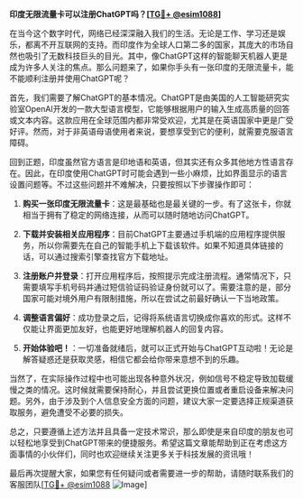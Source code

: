 **印度无限流量卡可以注册ChatGPT吗？[[TG💪+ @esim1088](https://t.me/s/esim1088)]**

在当今这个数字时代，网络已经深深融入我们的生活。无论是工作、学习还是娱乐，都离不开互联网的支持。而印度作为全球人口第二多的国家，其庞大的市场自然也吸引了无数科技巨头的目光。其中，像ChatGPT这样的智能聊天机器人更是成为许多人关注的焦点。那么问题来了，如果你手头有一张印度的无限流量卡，能不能顺利注册并使用ChatGPT呢？

首先，我们需要了解ChatGPT的基本情况。ChatGPT是由美国的人工智能研究实验室OpenAI开发的一款大型语言模型，它能够根据用户的输入生成高质量的回答或文本内容。这款应用在全球范围内都非常受欢迎，尤其是在英语国家中更是广受好评。然而，对于非英语母语使用者来说，要想享受到它的便利，就需要克服语言障碍。

回到正题，印度虽然官方语言是印地语和英语，但其实还有众多其他地方性语言存在。因此，在印度使用ChatGPT时可能会遇到一些小麻烦，比如界面显示的语言设置问题等。不过这些问题并不难解决，只要按照以下步骤操作即可：

1. **购买一张印度无限流量卡**：这是最基础也是最关键的一步。有了这张卡，你就相当于拥有了稳定的网络连接，从而可以随时随地访问ChatGPT。
   
2. **下载并安装相关应用程序**：目前ChatGPT主要通过手机端的应用程序提供服务，所以你需要先在自己的智能手机上下载该软件。如果不知道具体链接的话，可以通过搜索引擎查找官方下载地址。

3. **注册账户并登录**：打开应用程序后，按照提示完成注册流程。通常情况下，只需要填写手机号码并通过短信验证码验证身份就可以了。需要注意的是，部分国家可能对境外用户有限制措施，所以在尝试之前最好确认一下当地政策。

4. **调整语言偏好**：成功登录之后，记得将系统语言切换成你喜欢的形式。这样不仅能让界面更加友好，也能更好地理解机器人的回复内容。

5. **开始体验吧！**：一切准备就绪后，就可以正式开始与ChatGPT互动啦！无论是解答疑惑还是获取灵感，相信它都会给你带来意想不到的乐趣。

当然了，在实际操作过程中也可能出现各种意外状况，例如信号不稳定导致加载缓慢之类的情况。这时候就需要保持耐心，并且尝试更换位置或者重启设备来解决问题。另外，由于涉及到个人信息安全方面的问题，建议大家一定要选择正规渠道获取服务，避免遭受不必要的损失。

总之，只要遵循上述方法并且具备一定技术常识，那么即使是来自印度的朋友也可以轻松地享受到ChatGPT带来的便捷服务。希望这篇文章能帮助到正在考虑这方面事情的小伙伴们，同时也欢迎继续关注更多关于科技发展的资讯哦！

最后再次提醒大家，如果您有任何疑问或者需要进一步的帮助，请随时联系我们的客服团队[[TG💪+ @esim1088](https://t.me/s/esim1088) ![Image](https://i.postimg.cc/4NQfJmqS/Snipaste-2025-05-13-00-14-12.png)]